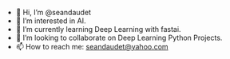 - 👋 Hi, I’m @seandaudet
- 👀 I’m interested in AI.
- 🌱 I’m currently learning Deep Learning with fastai.
- 💞️ I’m looking to collaborate on Deep Learning Python Projects.
- 📫 How to reach me: seandaudet@yahoo.com

<!---
seandaudet/seandaudet is a ✨ special ✨ repository because its `README.md` (this file) appears on your GitHub profile.
You can click the Preview link to take a look at your changes.
--->
